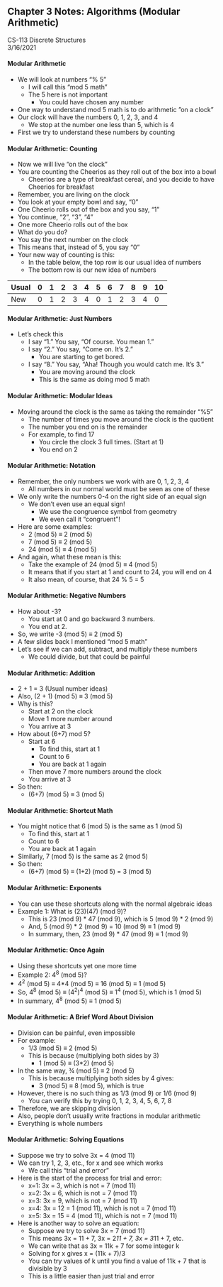## Chapter 3 Notes: Algorithms (Modular Arithmetic)
CS-113 Discrete Structures  
3/16/2021

#### Modular Arithmetic
- We will look at numbers “% 5”
  - I will call this “mod 5 math”
  - The 5 here is not important
    - You could have chosen any number
- One way to understand mod 5 math is to do arithmetic ”on a clock”
- Our clock will have the numbers 0, 1, 2, 3, and 4
  - We stop at the number one less than 5, which is 4
- First we try to understand these numbers by counting

#### Modular Arithmetic: Counting
- Now we will live “on the clock”
- You are counting the Cheerios as they roll out of the box into a bowl
  - Cheerios are a type of breakfast cereal, and you decide to have Cheerios for breakfast
- Remember, you are living on the clock
- You look at your empty bowl and say, “0”
- One Cheerio rolls out of the box and you say, “1”
- You continue, “2”, “3”, “4”
- One more Cheerio rolls out of the box
- What do you do?
- You say the next number on the clock
- This means that, instead of 5, you say “0”
- Your new way of counting is this:  
  - In the table below, the top row is our usual idea of numbers
  - The bottom row is our new idea of numbers  

|     Usual    	|     0    	|     1    	|     2    	|     3    	|     4    	|     5    	|     6    	|     7    	|     8    	|     9    	|     10    	|
|-	|-	|-	|-	|-	|-	|-	|-	|-	|-	|-	|-	|
|     New    	|     0    	|     1    	|     2    	|     3    	|     4    	|     0    	|     1    	|     2    	|     3    	|     4    	|     0    	|

#### Modular Arithmetic: Just Numbers
- Let’s check this
  - I say “1.”  You say, “Of course.  You mean 1.”
  - I say “2.”  You say, “Come on.  It’s 2.”
    - You are starting to get bored.
  - I say “8.”  You say, “Aha!  Though you would catch me.  It’s 3.”
    - You are moving around the clock
    - This is the same as doing mod 5 math

#### Modular Arithmetic: Modular Ideas
- Moving around the clock is the same as taking the remainder “%5”
  - The number of times you move around the clock is the quotient
  - The number you end on is the remainder
  - For example, to find 17
    - You circle the clock 3 full times.  (Start at 1)
    - You end on 2

#### Modular Arithmetic: Notation
- Remember, the only numbers we work with are 0, 1, 2, 3, 4
  - All numbers in our normal world must be seen as one of these
- We only write the numbers 0-4 on the right side of an equal sign
  - We don’t even use an equal sign!
    - We use the congruence symbol from geometry
    - We even call it “congruent”!
- Here are some examples:
  - 2 (mod 5) ≡ 2 (mod 5)
  - 7 (mod 5) ≡ 2 (mod 5)
  - 24 (mod 5) ≡ 4 (mod 5)
- And again, what these mean is this:  
  - Take the example of 24 (mod 5) ≡ 4 (mod 5)
  - It means that if you start at 1 and count to 24, you will end on 4
  - It also mean, of course, that 24 % 5 = 5

#### Modular Arithmetic: Negative Numbers
- How about -3?
  - You start at 0 and go backward 3 numbers.
  - You end at 2.
- So, we write -3 (mod 5) ≡ 2 (mod 5)
- A few slides back I mentioned “mod 5 math”
- Let’s see if we can add, subtract, and multiply these numbers
  - We could divide, but that could be painful

#### Modular Arithmetic: Addition
- 2 + 1 = 3 (Usual number ideas)
- Also, (2 + 1) (mod 5) ≡ 3 (mod 5)
- Why is this?
  - Start at 2 on the clock
  - Move 1 more number around
  - You arrive at 3
- How about (6+7) mod 5?
  - Start at 6
    - To find this, start at 1
    - Count to 6
    - You are back at 1 again
  - Then move 7 more numbers around the clock
  - You arrive at 3
- So then:  
  - (6+7) (mod 5) ≡ 3 (mod 5)

#### Modular Arithmetic: Shortcut Math
- You might notice that 6 (mod 5) is the same as 1 (mod 5)
  - To find this, start at 1
  - Count to 6
  - You are back at 1 again
- Similarly, 7 (mod 5) is the same as 2 (mod 5)
- So then: 
  - (6+7) (mod 5) ≡ (1+2) (mod 5) = 3 (mod 5)

#### Modular Arithmetic: Exponents
- You can use these shortcuts along with the normal algebraic ideas
- Example 1:  What is (23)(47) (mod 9)?
  - This is 23 (mod 9) * 47 (mod 9), which is 5 (mod 9) * 2 (mod 9)
  - And, 5 (mod 9) * 2 (mod 9) = 10 (mod 9) ≡ 1 (mod 9)
  - In summary, then, 23 (mod 9) * 47 (mod 9) ≡ 1 (mod 9)

#### Modular Arithmetic: Once Again
- Using these shortcuts yet one more time
- Example 2:  4<sup>8</sup> (mod 5)? 
- 4<sup>2</sup> (mod 5) ≡ 4*4 (mod 5) ≡ 16 (mod 5) ≡ 1 (mod 5)
- So, 4<sup>8</sup> (mod 5) ≡ (4<sup>2</sup>)<sup>4</sup> (mod 5) ≡ 1<sup>4</sup> (mod 5), which is 1 (mod 5)
- In summary, 4<sup>8</sup> (mod 5) ≡ 1 (mod 5)

#### Modular Arithmetic: A Brief Word About Division
- Division can be painful, even impossible
- For example:  
  - 1/3 (mod 5) ≡ 2 (mod 5)
  - This is because (multiplying both sides by 3)
    - 1 (mod 5) ≡ (3*2) (mod 5)
- In the same way, ¾ (mod 5) ≡ 2 (mod 5)
  - This is because multiplying both sides by 4 gives:  
    - 3 (mod 5) ≡ 8 (mod 5), which is true
- However, there is no such thing as 1/3 (mod 9) or 1/6 (mod 9)
  - You can verify this by trying 0, 1, 2, 3, 4, 5, 6, 7, 8
- Therefore, we are skipping division
- Also, people don’t usually write fractions in modular arithmetic
- Everything is whole numbers

#### Modular Arithmetic: Solving Equations
- Suppose we try to solve 3x = 4 (mod 11)
- We can try 1, 2, 3, etc., for x and see which works
  - We call this “trial and error”
- Here is the start of the process for trial and error:  
  - x=1:  3x = 3, which is not = 7 (mod 11)
  - x=2:  3x = 6, which is not = 7 (mod 11)
  - x=3:  3x = 9, which is not = 7 (mod 11)
  - x=4:  3x = 12 = 1 (mod 11), which is not = 7 (mod 11)
  - x=5:  3x = 15 = 4 (mod 11), which is not = 7 (mod 11)
- Here is another way to solve an equation:  
  - Suppose we try to solve 3x = 7 (mod 11)
  - This means 3x = 11 + 7, 3x = 2*11 + 7, 3x = 3*11 + 7, etc.
  - We can write that as 3x = 11k + 7 for some integer k
  - Solving for x gives x = (11k + 7)/3
  - You can try values of k until you find a value of 11k + 7 that is divisible by 3
  - This is a little easier than just trial and error
